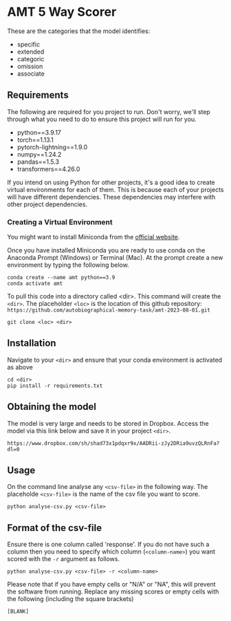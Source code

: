 # AMT 5 Way Scorer

These are the categories that the model identifies:

- specific 
- extended 
- categoric 
- omission 
- associate

## Requirements

The following are required for you project to run.
Don't worry, we'll step through what you need to do to ensure this project will run for you.

- python==3.9.17
- torch==1.13.1
- pytorch-lightning==1.9.0
- numpy==1.24.2
- pandas==1.5.3
- transformers==4.26.0

If you intend on using Python for other projects, it's a good idea to create virtual environments for each of them.
This is because each of your projects will have different dependencies.
These dependencies may interfere with other project dependencies.

### Creating a Virtual Environment

You might want to install Miniconda from the [official website](https://conda.io/projects/conda/en/latest/user-guide/install/index.html#id2).

Once you have installed Miniconda you are ready to use conda on the Anaconda Prompt (Windows) or Terminal (Mac).
At the prompt create a new environment by typing the following below.

    conda create --name amt python==3.9
    conda activate amt

To pull this code into a directory called \<dir\>. This command will create the `<dir>`. The placeholder `<loc>` is the location of this github repository: `https://github.com/autobiographical-memory-task/amt-2023-08-01.git`

    git clone <loc> <dir>

## Installation

Navigate to your `<dir>` and ensure that your conda environment is activated as above

    cd <dir>
    pip install -r requirements.txt

## Obtaining the model

The model is very large and needs to be stored in Dropbox. Access the model via this link below and save it in your project `<dir>`.

    https://www.dropbox.com/sh/shad73x1pdqxr9x/AADRii-zJy2DRia9uvzQLRnFa?dl=0

## Usage

On the command line analyse any `<csv-file>` in the following way. The placeholde `<csv-file>` is the name of the csv file you want to score.

    python analyse-csv.py <csv-file>

## Format of the csv-file

Ensure there is one column called 'response'. If you do not have such a column then you need to specify which column (`<column-name>`) you want scored with the `-r` argument as follows.

    python analyse-csv.py <csv-file> -r <column-name>

Please note that if you have empty cells or "N/A" or "NA", this will prevent the software from running. 
Replace any missing scores or empty cells with the following (including the square brackets)

    [BLANK]

